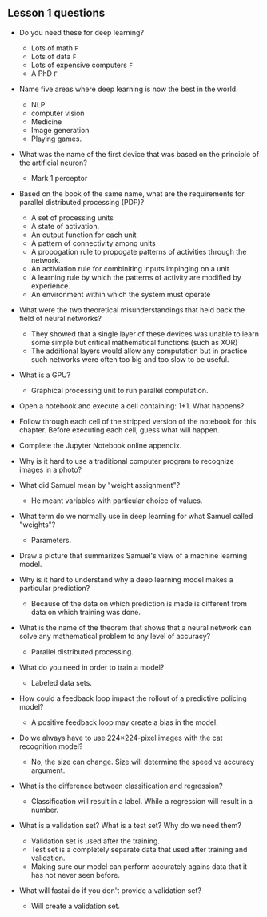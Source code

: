 ## Lesson 1 questions

* Do you need these for deep learning?
  * Lots of math `F`
  * Lots of data `F`
  * Lots of expensive computers `F`
  * A PhD `F`

* Name five areas where deep learning is now the best in the world.
  * NLP
  * computer vision
  * Medicine
  * Image generation
  * Playing games.

* What was the name of the first device that was based on the principle of the artificial neuron?
  * Mark 1 perceptor

* Based on the book of the same name, what are the requirements for parallel distributed processing (PDP)?
  * A set of processing units
  * A state of activation.
  * An output function for each unit
  * A pattern of connectivity among units
  * A propogation rule to propogate patterns of activities through the network.
  * An activiation rule for combiniting inputs impinging on a unit
  * A learning rule by which the patterns of activity are modified by experience.
  * An environment within which the system must operate

* What were the two theoretical misunderstandings that held back the field of neural networks?
  * They showed that a single layer of these devices was unable to learn some simple but critical mathematical functions (such as XOR)
  * The additional layers would allow any computation but in practice such networks were often too big and too slow to be useful.

* What is a GPU?
  * Graphical processing unit to run parallel computation.

* Open a notebook and execute a cell containing: 1+1. What happens?

* Follow through each cell of the stripped version of the notebook for this chapter. Before executing each cell, guess what will happen.

* Complete the Jupyter Notebook online appendix.

* Why is it hard to use a traditional computer program to recognize images in a photo?

* What did Samuel mean by "weight assignment"?
  * He meant variables with particular choice of values.

* What term do we normally use in deep learning for what Samuel called "weights"?
  * Parameters.

* Draw a picture that summarizes Samuel's view of a machine learning model.

* Why is it hard to understand why a deep learning model makes a particular prediction?
  * Because of the data on which prediction is made is different from data on which training was done.

* What is the name of the theorem that shows that a neural network can solve any mathematical problem to any level of accuracy?
  * Parallel distributed processing.

* What do you need in order to train a model?
  * Labeled data sets.

* How could a feedback loop impact the rollout of a predictive policing model?
  * A positive feedback loop may create a bias in the model.

* Do we always have to use 224×224-pixel images with the cat recognition model?
  * No, the size can change. Size will determine the speed vs accuracy argument.

* What is the difference between classification and regression?
  * Classification will result in a label. While a regression will result in a number.

* What is a validation set? What is a test set? Why do we need them?
  * Validation set is used after the training.
  * Test set is a completely separate data that used after training and validation.
  * Making sure our model can perform accurately agains data that it has not never seen before.

* What will fastai do if you don't provide a validation set?
  * Will create a validation set.